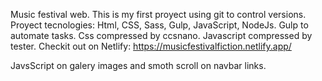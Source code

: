 Music festival web.
This is my first proyect using git to control versions. 
Proyect tecnologies: Html, CSS, Sass, Gulp, JavaScript, NodeJs.
Gulp to automate tasks.
Css compressed by ccsnano.
Javascript compressed by tester.
Checkit out on Netlify: https://musicfestivalfiction.netlify.app/

JavsScript on galery images and smoth scroll on navbar links. 
